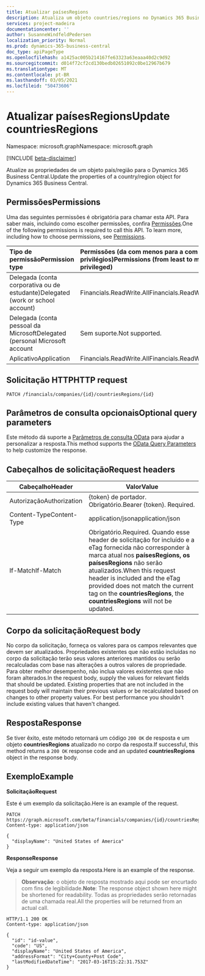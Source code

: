 ```yaml
---
title: Atualizar paísesRegions
description: Atualiza um objeto countries/regions no Dynamics 365 Business Central.
services: project-madeira
documentationcenter: ''
author: SusanneWindfeldPedersen
localization_priority: Normal
ms.prod: dynamics-365-business-central
doc_type: apiPageType
ms.openlocfilehash: a1425ac005b214167fe63323a63eaaa40d2c9d92
ms.sourcegitcommit: d014f72cf2cd130bedb02651092c0be12967b679
ms.translationtype: MT
ms.contentlocale: pt-BR
ms.lasthandoff: 03/05/2021
ms.locfileid: "50473606"
---
```

# <a name="update-countriesregions"></a><span data-ttu-id="86015-103">Atualizar paísesRegions</span><span class="sxs-lookup"><span data-stu-id="86015-103">Update countriesRegions</span></span>

<span data-ttu-id="86015-104">Namespace: microsoft.graph</span><span class="sxs-lookup"><span data-stu-id="86015-104">Namespace: microsoft.graph</span></span>

[!INCLUDE [beta-disclaimer](../../includes/beta-disclaimer.md)]

<span data-ttu-id="86015-105">Atualize as propriedades de um objeto país/região para o Dynamics 365 Business Central.</span><span class="sxs-lookup"><span data-stu-id="86015-105">Update the properties of a country/region object for Dynamics 365 Business Central.</span></span>

## <a name="permissions"></a><span data-ttu-id="86015-106">Permissões</span><span class="sxs-lookup"><span data-stu-id="86015-106">Permissions</span></span>
<span data-ttu-id="86015-p101">Uma das seguintes permissões é obrigatória para chamar esta API. Para saber mais, incluindo como escolher permissões, confira [Permissões](/graph/permissions-reference).</span><span class="sxs-lookup"><span data-stu-id="86015-p101">One of the following permissions is required to call this API. To learn more, including how to choose permissions, see [Permissions](/graph/permissions-reference).</span></span>

|<span data-ttu-id="86015-109">Tipo de permissão</span><span class="sxs-lookup"><span data-stu-id="86015-109">Permission type</span></span> |<span data-ttu-id="86015-110">Permissões (da com menos para a com mais privilégios)</span><span class="sxs-lookup"><span data-stu-id="86015-110">Permissions (from least to most privileged)</span></span>|
|:---------------|:------------------------------------------|
|<span data-ttu-id="86015-111">Delegada (conta corporativa ou de estudante)</span><span class="sxs-lookup"><span data-stu-id="86015-111">Delegated (work or school account)</span></span>|<span data-ttu-id="86015-112">Financials.ReadWrite.All</span><span class="sxs-lookup"><span data-stu-id="86015-112">Financials.ReadWrite.All</span></span> |
|<span data-ttu-id="86015-113">Delegada (conta pessoal da Microsoft</span><span class="sxs-lookup"><span data-stu-id="86015-113">Delegated (personal Microsoft account</span></span>|<span data-ttu-id="86015-114">Sem suporte.</span><span class="sxs-lookup"><span data-stu-id="86015-114">Not supported.</span></span>|
|<span data-ttu-id="86015-115">Aplicativo</span><span class="sxs-lookup"><span data-stu-id="86015-115">Application</span></span>|<span data-ttu-id="86015-116">Financials.ReadWrite.All</span><span class="sxs-lookup"><span data-stu-id="86015-116">Financials.ReadWrite.All</span></span>|

## <a name="http-request"></a><span data-ttu-id="86015-117">Solicitação HTTP</span><span class="sxs-lookup"><span data-stu-id="86015-117">HTTP request</span></span>
```http
PATCH /financials/companies/{id}/countriesRegions/{id}
```

## <a name="optional-query-parameters"></a><span data-ttu-id="86015-118">Parâmetros de consulta opcionais</span><span class="sxs-lookup"><span data-stu-id="86015-118">Optional query parameters</span></span>
<span data-ttu-id="86015-119">Este método dá suporte a [Parâmetros de consulta OData](/graph/query-parameters) para ajudar a personalizar a resposta.</span><span class="sxs-lookup"><span data-stu-id="86015-119">This method supports the [OData Query Parameters](/graph/query-parameters) to help customize the response.</span></span>

## <a name="request-headers"></a><span data-ttu-id="86015-120">Cabeçalhos de solicitação</span><span class="sxs-lookup"><span data-stu-id="86015-120">Request headers</span></span>
|<span data-ttu-id="86015-121">Cabeçalho</span><span class="sxs-lookup"><span data-stu-id="86015-121">Header</span></span>|<span data-ttu-id="86015-122">Valor</span><span class="sxs-lookup"><span data-stu-id="86015-122">Value</span></span>|
|------|-----|
|<span data-ttu-id="86015-123">Autorização</span><span class="sxs-lookup"><span data-stu-id="86015-123">Authorization</span></span> |<span data-ttu-id="86015-p102">{token} de portador. Obrigatório.</span><span class="sxs-lookup"><span data-stu-id="86015-p102">Bearer {token}. Required.</span></span>|
|<span data-ttu-id="86015-126">Content-Type</span><span class="sxs-lookup"><span data-stu-id="86015-126">Content-Type</span></span>  |<span data-ttu-id="86015-127">application/json</span><span class="sxs-lookup"><span data-stu-id="86015-127">application/json</span></span>|
|<span data-ttu-id="86015-128">If-Match</span><span class="sxs-lookup"><span data-stu-id="86015-128">If-Match</span></span>      |<span data-ttu-id="86015-129">Obrigatório.</span><span class="sxs-lookup"><span data-stu-id="86015-129">Required.</span></span> <span data-ttu-id="86015-130">Quando esse header de solicitação for incluído e a eTag fornecida não corresponder à marca atual nos **paísesRegions,** **os paísesRegions** não serão atualizados.</span><span class="sxs-lookup"><span data-stu-id="86015-130">When this request header is included and the eTag provided does not match the current tag on the **countriesRegions**, the **countriesRegions** will not be updated.</span></span> |

## <a name="request-body"></a><span data-ttu-id="86015-131">Corpo da solicitação</span><span class="sxs-lookup"><span data-stu-id="86015-131">Request body</span></span>
<span data-ttu-id="86015-p104">No corpo da solicitação, forneça os valores para os campos relevantes que devem ser atualizados. Propriedades existentes que não estão incluídas no corpo da solicitação terão seus valores anteriores mantidos ou serão recalculadas com base nas alterações a outros valores de propriedade. Para obter melhor desempenho, não inclua valores existentes que não foram alterados.</span><span class="sxs-lookup"><span data-stu-id="86015-p104">In the request body, supply the values for relevant fields that should be updated. Existing properties that are not included in the request body will maintain their previous values or be recalculated based on changes to other property values. For best performance you shouldn't include existing values that haven't changed.</span></span>

## <a name="response"></a><span data-ttu-id="86015-135">Resposta</span><span class="sxs-lookup"><span data-stu-id="86015-135">Response</span></span>
<span data-ttu-id="86015-136">Se tiver êxito, este método retornará um código `200 OK` de resposta e um objeto **countriesRegions** atualizado no corpo da resposta.</span><span class="sxs-lookup"><span data-stu-id="86015-136">If successful, this method returns a `200 OK` response code and an updated **countriesRegions** object in the response body.</span></span>

## <a name="example"></a><span data-ttu-id="86015-137">Exemplo</span><span class="sxs-lookup"><span data-stu-id="86015-137">Example</span></span>

<span data-ttu-id="86015-138">**Solicitação**</span><span class="sxs-lookup"><span data-stu-id="86015-138">**Request**</span></span>

<span data-ttu-id="86015-139">Este é um exemplo da solicitação.</span><span class="sxs-lookup"><span data-stu-id="86015-139">Here is an example of the request.</span></span>

```http
PATCH https://graph.microsoft.com/beta/financials/companies/{id}/countriesRegions/{id}
Content-type: application/json

{
  "displayName": "United States of America"
}
```

<span data-ttu-id="86015-140">**Response**</span><span class="sxs-lookup"><span data-stu-id="86015-140">**Response**</span></span>

<span data-ttu-id="86015-141">Veja a seguir um exemplo da resposta.</span><span class="sxs-lookup"><span data-stu-id="86015-141">Here is an example of the response.</span></span> 

> <span data-ttu-id="86015-142">**Observação**: o objeto de resposta mostrado aqui pode ser encurtado com fins de legibilidade.</span><span class="sxs-lookup"><span data-stu-id="86015-142">**Note**: The response object shown here might be shortened for readability.</span></span> <span data-ttu-id="86015-143">Todas as propriedades serão retornadas de uma chamada real.</span><span class="sxs-lookup"><span data-stu-id="86015-143">All the properties will be returned from an actual call.</span></span>

```http
HTTP/1.1 200 OK
Content-type: application/json

{
  "id": "id-value",
  "code": "US",
  "displayName": "United States of America",
  "addressFormat": "City+County+Post Code",
  "lastModifiedDateTime": "2017-03-16T15:22:31.753Z"
}
```


